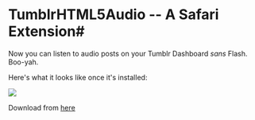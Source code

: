 # TumblrHTML5Audio -- A Safari Extension#

Now you can listen to audio posts on your Tumblr Dashboard _sans_ Flash. Boo-yah.

Here's what it looks like once it's installed:

![](http://files.droplr.com/files/15403952/UVOs.Screen%20shot%202010-11-05%20at%205.33.33%20PM.png)

Download from [here](http://scottjackson.org/misc/html5tumblr/TumblrHTML5Audio.safariextz)

